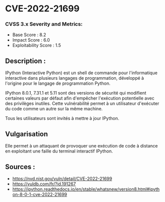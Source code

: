 # CVE-2022-21699

### CVSS 3.x Severity and Metrics:
- Base Score : 8.2
- Impact Score : 6.0
- Exploitability Score : 1.5

## Description :

IPython (Interactive Python) est un shell de commande pour l'informatique interactive dans plusieurs langages de programmation, développé à l'origine pour le langage de 
programmation Python. 

IPython 8.0.1, 7.31.1 et 5.11 sont des versions de sécurité qui modifient certaines valeurs par défaut afin d'empêcher l'exécution potentielle avec des privilèges inutiles.
Cette vulnérabilité permet à un utilisateur d'exécuter du code comme un autre sur la même machine. 

Tous les utilisateurs sont invités à mettre à jour IPython.

## Vulgarisation

Elle permet à un attaquant de provoquer une exécution de code à distance en exploitant une faille du terminal interactif IPython.

## Sources :
- https://nvd.nist.gov/vuln/detail/CVE-2022-21699
- https://vuldb.com/fr/?id.191267
- https://ipython.readthedocs.io/en/stable/whatsnew/version8.html#ipython-8-0-1-cve-2022-21699

